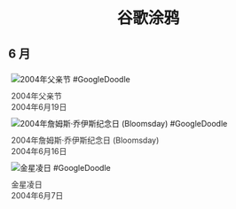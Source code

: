 
<h1 align="center"> 谷歌涂鸦 </h1>




## 6 月

<div class="image">


<img src="https:https://lh3.googleusercontent.com/aqVS8HmlANeWD21_eb-4DfdtEq2XhXI4X2iBJNOQeWvpCZh05OUW2W3sG_YX7cDudrUxHPWpLO_M8kShNv9EiEI5PgS3a4DUGqwDM57UIw=s660" alt="2004年父亲节 #GoogleDoodle" style="margin: 5px"/>
<div class="info" style="font-size: 14px; color:#333333; margin:5px"><div class="title">2004年父亲节</div><div class="date">2004年6月19日</div></div>

<img src="https:https://lh3.googleusercontent.com/eA935fdmle2aqSnDx1FDeECq_Xbr-gU3C2vyz8HPenDbq49MJOQchKurPHUdYrmbXHnYykX8NsNpdZv6MKmbsI8UuW3_iUq18cmoIKDh=s660" alt="2004年詹姆斯·乔伊斯纪念日 (Bloomsday) #GoogleDoodle" style="margin: 5px"/>
<div class="info" style="font-size: 14px; color:#333333; margin:5px"><div class="title">2004年詹姆斯·乔伊斯纪念日 (Bloomsday)</div><div class="date">2004年6月16日</div></div>

<img src="https:https://lh3.googleusercontent.com/K5bzJvjTgMpRD90a6rb_Enb-C7j4Lfkmy5YJwUwgRnapVrN3s1-OOHvd1v4JkgvHLaD2mYxvkyvbVwiEZVYnqdxVoQptMRQsz2Sc0-kX=s660" alt="金星凌日 #GoogleDoodle" style="margin: 5px"/>
<div class="info" style="font-size: 14px; color:#333333; margin:5px"><div class="title">金星凌日</div><div class="date">2004年6月7日</div></div>

</div>








